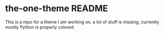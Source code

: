 # the-one-theme README

This is a repo for a theme I am working on, a lot of stuff is missing, currently mostly Python is properly colored.
